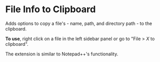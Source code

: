 File Info to Clipboard
======================

Adds options to copy a file's - name, path, and directory path - to the clipboard.

**To use**, right click on a file in the left sidebar panel or go to "File > _X_ to clipboard".

The extension is similar to Notepad++'s functionality.